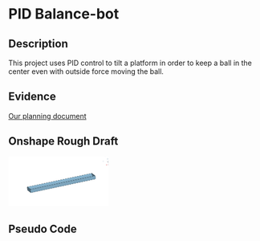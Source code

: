 # PID Balance-bot
## Description
This project uses PID control to tilt a platform in order to keep a ball in the center even with outside force moving the ball.

## Evidence
[Our planning document](https://docs.google.com/document/d/1fVeS6Nz3x-aw5kM-pLlMPw-Nbu9bjymMA8uOpB1ZbKA/edit?usp=sharing)

## Onshape Rough Draft
<img src="RoughDraftBeam.png" alt="The Beam" width="200">


## Pseudo Code
```python


```
